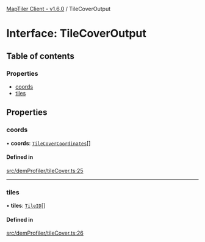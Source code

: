 [MapTiler Client - v1.6.0](../README.md) / TileCoverOutput

# Interface: TileCoverOutput

## Table of contents

### Properties

- [coords](TileCoverOutput.md#coords)
- [tiles](TileCoverOutput.md#tiles)

## Properties

### coords

• **coords**: [`TileCoverCoordinates`](TileCoverCoordinates.md)[]

#### Defined in

[src/demProfiler/tileCover.ts:25](https://github.com/CraigglesO/maptiler-client-js/blob/89a85f8/src/demProfiler/tileCover.ts#L25)

___

### tiles

• **tiles**: [`TileID`](TileID.md)[]

#### Defined in

[src/demProfiler/tileCover.ts:26](https://github.com/CraigglesO/maptiler-client-js/blob/89a85f8/src/demProfiler/tileCover.ts#L26)
